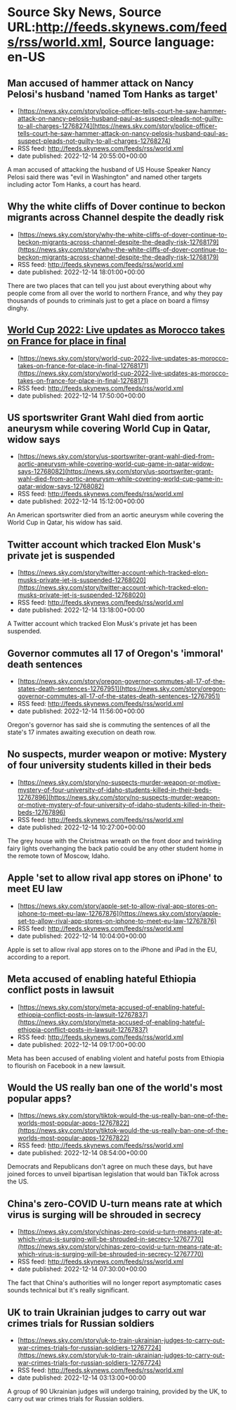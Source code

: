 # Source Sky News, Source URL:http://feeds.skynews.com/feeds/rss/world.xml, Source language: en-US

## Man accused of hammer attack on Nancy Pelosi's husband 'named Tom Hanks as target'
 - [https://news.sky.com/story/police-officer-tells-court-he-saw-hammer-attack-on-nancy-pelosis-husband-paul-as-suspect-pleads-not-guilty-to-all-charges-12768274](https://news.sky.com/story/police-officer-tells-court-he-saw-hammer-attack-on-nancy-pelosis-husband-paul-as-suspect-pleads-not-guilty-to-all-charges-12768274)
 - RSS feed: http://feeds.skynews.com/feeds/rss/world.xml
 - date published: 2022-12-14 20:55:00+00:00

A man accused of attacking the husband of US House Speaker Nancy Pelosi said there was "evil in Washington" and named other targets including actor Tom Hanks, a court has heard.

## Why the white cliffs of Dover continue to beckon migrants across Channel despite the deadly risk
 - [https://news.sky.com/story/why-the-white-cliffs-of-dover-continue-to-beckon-migrants-across-channel-despite-the-deadly-risk-12768179](https://news.sky.com/story/why-the-white-cliffs-of-dover-continue-to-beckon-migrants-across-channel-despite-the-deadly-risk-12768179)
 - RSS feed: http://feeds.skynews.com/feeds/rss/world.xml
 - date published: 2022-12-14 18:01:00+00:00

There are two places that can tell you just about everything about why people come from all over the world to northern France, and why they pay thousands of pounds to criminals just to get a place on board a flimsy dinghy.

## <a href="https://www.skysports.com/football/france-vs-morocco/live/463026" target="_blank">World Cup 2022: Live updates as Morocco takes on France for place in final</a>
 - [https://news.sky.com/story/world-cup-2022-live-updates-as-morocco-takes-on-france-for-place-in-final-12768171](https://news.sky.com/story/world-cup-2022-live-updates-as-morocco-takes-on-france-for-place-in-final-12768171)
 - RSS feed: http://feeds.skynews.com/feeds/rss/world.xml
 - date published: 2022-12-14 17:50:00+00:00



## US sportswriter Grant Wahl died from aortic aneurysm while covering  World Cup in Qatar, widow says
 - [https://news.sky.com/story/us-sportswriter-grant-wahl-died-from-aortic-aneurysm-while-covering-world-cup-game-in-qatar-widow-says-12768082](https://news.sky.com/story/us-sportswriter-grant-wahl-died-from-aortic-aneurysm-while-covering-world-cup-game-in-qatar-widow-says-12768082)
 - RSS feed: http://feeds.skynews.com/feeds/rss/world.xml
 - date published: 2022-12-14 15:12:00+00:00

An American sportswriter died from an aortic aneurysm while covering the World Cup in Qatar, his widow has said.

## Twitter account which tracked Elon Musk's private jet is suspended
 - [https://news.sky.com/story/twitter-account-which-tracked-elon-musks-private-jet-is-suspended-12768020](https://news.sky.com/story/twitter-account-which-tracked-elon-musks-private-jet-is-suspended-12768020)
 - RSS feed: http://feeds.skynews.com/feeds/rss/world.xml
 - date published: 2022-12-14 13:18:00+00:00

A Twitter account which tracked Elon Musk's private jet has been suspended.

## Governor commutes all 17 of Oregon's 'immoral' death sentences
 - [https://news.sky.com/story/oregon-governor-commutes-all-17-of-the-states-death-sentences-12767951](https://news.sky.com/story/oregon-governor-commutes-all-17-of-the-states-death-sentences-12767951)
 - RSS feed: http://feeds.skynews.com/feeds/rss/world.xml
 - date published: 2022-12-14 11:56:00+00:00

Oregon's governor has said she is commuting the sentences of all the state's 17 inmates awaiting execution on death row.

## No suspects, murder weapon or motive: Mystery of four university students killed in their beds
 - [https://news.sky.com/story/no-suspects-murder-weapon-or-motive-mystery-of-four-university-of-idaho-students-killed-in-their-beds-12767896](https://news.sky.com/story/no-suspects-murder-weapon-or-motive-mystery-of-four-university-of-idaho-students-killed-in-their-beds-12767896)
 - RSS feed: http://feeds.skynews.com/feeds/rss/world.xml
 - date published: 2022-12-14 10:27:00+00:00

The grey house with the Christmas wreath on the front door and twinkling fairy lights overhanging the back patio could be any other student home in the remote town of Moscow, Idaho.

## Apple 'set to allow rival app stores on iPhone' to meet EU law
 - [https://news.sky.com/story/apple-set-to-allow-rival-app-stores-on-iphone-to-meet-eu-law-12767876](https://news.sky.com/story/apple-set-to-allow-rival-app-stores-on-iphone-to-meet-eu-law-12767876)
 - RSS feed: http://feeds.skynews.com/feeds/rss/world.xml
 - date published: 2022-12-14 10:04:00+00:00

Apple is set to allow rival app stores on to the iPhone and iPad in the EU, according to a report.

## Meta accused of enabling hateful Ethiopia conflict posts in lawsuit
 - [https://news.sky.com/story/meta-accused-of-enabling-hateful-ethiopia-conflict-posts-in-lawsuit-12767837](https://news.sky.com/story/meta-accused-of-enabling-hateful-ethiopia-conflict-posts-in-lawsuit-12767837)
 - RSS feed: http://feeds.skynews.com/feeds/rss/world.xml
 - date published: 2022-12-14 09:17:00+00:00

Meta has been accused of enabling violent and hateful posts from Ethiopia to flourish on Facebook in a new lawsuit.

## Would the US really ban one of the world's most popular apps?
 - [https://news.sky.com/story/tiktok-would-the-us-really-ban-one-of-the-worlds-most-popular-apps-12767822](https://news.sky.com/story/tiktok-would-the-us-really-ban-one-of-the-worlds-most-popular-apps-12767822)
 - RSS feed: http://feeds.skynews.com/feeds/rss/world.xml
 - date published: 2022-12-14 08:54:00+00:00

Democrats and Republicans don't agree on much these days, but have joined forces to unveil bipartisan legislation that would ban TikTok across the US.

## China's zero-COVID U-turn means rate at which virus is surging will be shrouded in secrecy
 - [https://news.sky.com/story/chinas-zero-covid-u-turn-means-rate-at-which-virus-is-surging-will-be-shrouded-in-secrecy-12767770](https://news.sky.com/story/chinas-zero-covid-u-turn-means-rate-at-which-virus-is-surging-will-be-shrouded-in-secrecy-12767770)
 - RSS feed: http://feeds.skynews.com/feeds/rss/world.xml
 - date published: 2022-12-14 07:30:00+00:00

The fact that China's authorities will no longer report asymptomatic cases sounds technical but it's really significant.

## UK to train Ukrainian judges to carry out war crimes trials for Russian soldiers
 - [https://news.sky.com/story/uk-to-train-ukrainian-judges-to-carry-out-war-crimes-trials-for-russian-soldiers-12767724](https://news.sky.com/story/uk-to-train-ukrainian-judges-to-carry-out-war-crimes-trials-for-russian-soldiers-12767724)
 - RSS feed: http://feeds.skynews.com/feeds/rss/world.xml
 - date published: 2022-12-14 03:13:00+00:00

A group of 90 Ukrainian judges will undergo&#160;training, provided by the UK, to carry out war crimes trials for Russian soldiers.
